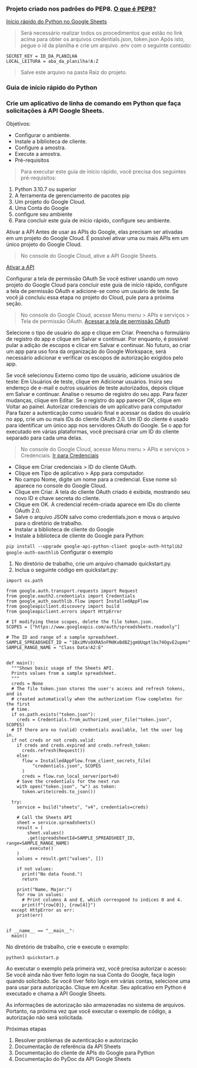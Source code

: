 ### Projeto criado nos padrões do PEP8. [O que é PEP8?](https://wiki.python.org.br/GuiaDeEstilo)

[Início rápido do Python no Google Sheets](https://developers.google.com/sheets/api/quickstart/python?hl=pt-br)

> Será necessário realizar todos os procedimentos que estão no link acima para obter os arquivos credentials.json, token.json
> Após isto, pegue o id da planilha e crie um arquivo .env com o seguinte contúdo:
```
SECRET_KEY = ID_DA_PLANILHA
LOCAL_LEITURA = aba_da_planilha!A:Z
```
> Salve este arquivo na pasta Raiz do projeto.

### Guia de início rápido do Python
### Crie um aplicativo de linha de comando em Python que faça solicitações à API Google Sheets.

Objetivos:
<ul>
  <li>Configurar o ambiente.</li>  
  <li>Instale a biblioteca de cliente.</li>  
  <li>Configure a amostra.</li>  
  <li>Execute a amostra.</li>  
  <li>Pré-requisitos</li>  
</ul>


> Para executar este guia de início rápido, você precisa dos seguintes pré-requisitos:

1. Python 3.10.7 ou superior
2. A ferramenta de gerenciamento de pacotes pip
3. Um projeto do Google Cloud.
4. Uma Conta do Google
5. configure seu ambiente
6. Para concluir este guia de início rápido, configure seu ambiente.

Ativar a API
Antes de usar as APIs do Google, elas precisam ser ativadas em um projeto do Google Cloud. É possível ativar uma ou mais APIs em um único projeto do Google Cloud.
> No console do Google Cloud, ative a API Google Sheets.

[Ativar a API](https://console.cloud.google.com/flows/enableapi?apiid=sheets.googleapis.com&hl=pt-br)

Configurar a tela de permissão OAuth
Se você estiver usando um novo projeto do Google Cloud para concluir este guia de início rápido, configure a tela de permissão OAuth e adicione-se como um usuário de teste. Se você já concluiu essa etapa no projeto do Cloud, pule para a próxima seção.

> No console do Google Cloud, acesse Menu menu > APIs e serviços > Tela de permissão OAuth.
[Acessar a tela de permissão OAuth](https://console.cloud.google.com/apis/credentials/consent?hl=pt-br)

Selecione o tipo de usuário do app e clique em Criar.
Preencha o formulário de registro do app e clique em Salvar e continuar.
Por enquanto, é possível pular a adição de escopos e clicar em Salvar e continuar. No futuro, ao criar um app para uso fora da organização do Google Workspace, será necessário adicionar e verificar os escopos de autorização exigidos pelo app.

Se você selecionou Externo como tipo de usuário, adicione usuários de teste:
Em Usuários de teste, clique em Adicionar usuários.
Insira seu endereço de e-mail e outros usuários de teste autorizados, depois clique em Salvar e continuar.
Analise o resumo de registro do seu app. Para fazer mudanças, clique em Editar. Se o registro do app parecer OK, clique em Voltar ao painel.
Autorizar credenciais de um aplicativo para computador
Para fazer a autenticação como usuário final e acessar os dados do usuário no app, crie um ou mais IDs do cliente OAuth 2.0. Um ID do cliente é usado para identificar um único app nos servidores OAuth do Google. Se o app for executado em várias plataformas, você precisará criar um ID do cliente separado para cada uma delas.
> No console do Google Cloud, acesse Menu menu > APIs e serviços > Credenciais.
[Ir para Credenciais](https://console.cloud.google.com/apis/credentials/consent?hl=pt-br)

* Clique em Criar credenciais > ID do cliente OAuth.
* Clique em Tipo de aplicativo > App para computador.
* No campo Nome, digite um nome para a credencial. Esse nome só aparece no console do Google Cloud.
* Clique em Criar. A tela do cliente OAuth criado é exibida, mostrando seu novo ID e chave secreta do cliente.
* Clique em OK. A credencial recém-criada aparece em IDs do cliente OAuth 2.0.
* Salve o arquivo JSON salvo como credentials.json e mova o arquivo para o diretório de trabalho.
* Instalar a biblioteca de cliente do Google
* Instale a biblioteca de cliente do Google para Python:

`pip install --upgrade google-api-python-client google-auth-httplib2 google-auth-oauthlib`
Configurar o exemplo

1. No diretório de trabalho, crie um arquivo chamado quickstart.py.
2. Inclua o seguinte código em quickstart.py:

```
import os.path

from google.auth.transport.requests import Request
from google.oauth2.credentials import Credentials
from google_auth_oauthlib.flow import InstalledAppFlow
from googleapiclient.discovery import build
from googleapiclient.errors import HttpError

# If modifying these scopes, delete the file token.json.
SCOPES = ["https://www.googleapis.com/auth/spreadsheets.readonly"]

# The ID and range of a sample spreadsheet.
SAMPLE_SPREADSHEET_ID = "1BxiMVs0XRA5nFMdKvBdBZjgmUUqptlbs74OgvE2upms"
SAMPLE_RANGE_NAME = "Class Data!A2:E"


def main():
  """Shows basic usage of the Sheets API.
  Prints values from a sample spreadsheet.
  """
  creds = None
  # The file token.json stores the user's access and refresh tokens, and is
  # created automatically when the authorization flow completes for the first
  # time.
  if os.path.exists("token.json"):
    creds = Credentials.from_authorized_user_file("token.json", SCOPES)
  # If there are no (valid) credentials available, let the user log in.
  if not creds or not creds.valid:
    if creds and creds.expired and creds.refresh_token:
      creds.refresh(Request())
    else:
      flow = InstalledAppFlow.from_client_secrets_file(
          "credentials.json", SCOPES
      )
      creds = flow.run_local_server(port=0)
    # Save the credentials for the next run
    with open("token.json", "w") as token:
      token.write(creds.to_json())

  try:
    service = build("sheets", "v4", credentials=creds)

    # Call the Sheets API
    sheet = service.spreadsheets()
    result = (
        sheet.values()
        .get(spreadsheetId=SAMPLE_SPREADSHEET_ID, range=SAMPLE_RANGE_NAME)
        .execute()
    )
    values = result.get("values", [])

    if not values:
      print("No data found.")
      return

    print("Name, Major:")
    for row in values:
      # Print columns A and E, which correspond to indices 0 and 4.
      print(f"{row[0]}, {row[4]}")
  except HttpError as err:
    print(err)


if __name__ == "__main__":
  main()
```

No diretório de trabalho, crie e execute o exemplo:

`python3 quickstart.p`

Ao executar o exemplo pela primeira vez, você precisa autorizar o acesso:
Se você ainda não tiver feito login na sua Conta do Google, faça login quando solicitado. Se você tiver feito login em várias contas, selecione uma para usar para autorização.
Clique em Aceitar.
Seu aplicativo em Python é executado e chama a API Google Sheets.

As informações de autorização são armazenadas no sistema de arquivos. Portanto, na próxima vez que você executar o exemplo de código, a autorização não será solicitada.

Próximas etapas
1. Resolver problemas de autenticação e autorização
2. Documentação de referência da API Sheets
3. Documentação do cliente de APIs do Google para Python
4. Documentação do PyDoc da API Google Sheets
